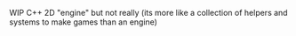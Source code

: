 WIP C++ 2D "engine" but not really (its more like a collection of helpers and systems to make games than an engine)
